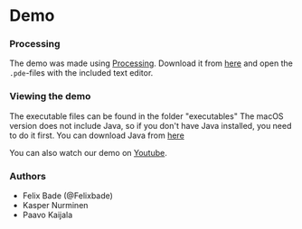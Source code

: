 # Demo


### Processing
The demo was made using [Processing](https://processing.org/).
Download it from [here](https://processing.org/download/) and open the `.pde`-files with the included text editor.


### Viewing the demo


The executable files can be found in the folder "executables"
The macOS version does not include Java, so if you don't have Java installed, you need to do it first.
You can download Java from [here](https://java.com/en/download/)


You can also watch our demo on [Youtube](https://youtu.be/fiAXF4B1QHQ).


### Authors
- Felix Bade (@Felixbade)
- Kasper Nurminen
- Paavo Kaijala
